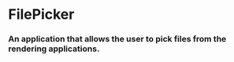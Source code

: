 FilePicker
========

### An application that allows the user to pick files from the rendering applications.

